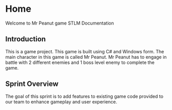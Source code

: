 # Home
  Welcome to Mr Peanut game STLM Documentation
## Introduction

This is a game project. This game is built using C# and Windows form.
The main character in this game is called Mr Peanut. Mr Peanut has to engage in battle with 2 different enemies and 1 boss level enemy to complete the game.

## Sprint Overview
The goal of this sprint is to add features to existing game code provided to our team to enhance gameplay and user experience.

